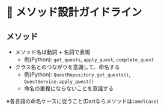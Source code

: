 # 🔧 メソッド設計ガイドライン

## メソッド
- メソッド名は動詞 + 名詞で表現
	- 例(Python): `get_quests`, `apply_quest`, `complete_quest`
- クラス名とのつながりを意識して、命名する
	- 例(Python): `QuestRepository.get_quests()`, `QuestService.apply_quest()`
	- 命名の重複にならないことを意識する

※各言語の命名ケースに従うこと(Dartならメソッドは`camelCase`)
